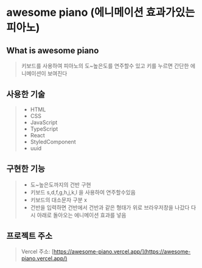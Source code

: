 # awesome piano (에니메이션 효과가있는 피아노)
## What is awesome piano
> 키보드를 사용하여 피아노의 도~높은도를 연주할수 있고 키를 누르면 간단한 에니메이션이 보여진다 
## 사용한 기술 
> + HTML
> + CSS
> + JavaScript
> + TypeScript
> + React
> + StyledComponent
> + uuid
## 구현한 기능 
> + 도~높은도까지의 건반 구현 
> + 키보드 s,d,f,g,h,j,k,l 을 사용하여 연주할수있음 
> + 키보드의 대소문자 구분 x 
> + 건반을 입력하면 건반에서 건반과 같은 형태가 위로 브라우저창을 나갔다 다시 아래로 돌아오는 에니메이션 효과를 넣음 
## 프로젝트 주소 
> Vercel 주소: [https://awesome-piano.vercel.app/](https://awesome-piano.vercel.app/)